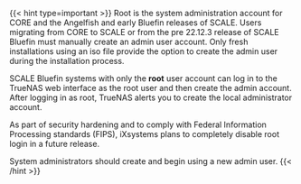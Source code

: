---
---

{{< hint type=important >}}
Root is the system administration account for CORE and the Angelfish and early Bluefin releases of SCALE. 
Users migrating from CORE to SCALE or from the pre 22.12.3 release of SCALE Bluefin must manually create an admin user account. 
Only fresh installations using an <file>iso</file> file provide the option to create the admin user during the installation process. 

SCALE Bluefin systems with only the **root** user account can log in to the TrueNAS web interface as the root user and then create the admin account. 
After logging in as root, TrueNAS alerts you to create the local administrator account. 

As part of security hardening and to comply with Federal Information Processing standards (FIPS), iXsystems plans to completely disable root login in a future release.

System administrators should create and begin using a new admin user.
{{< /hint >}}